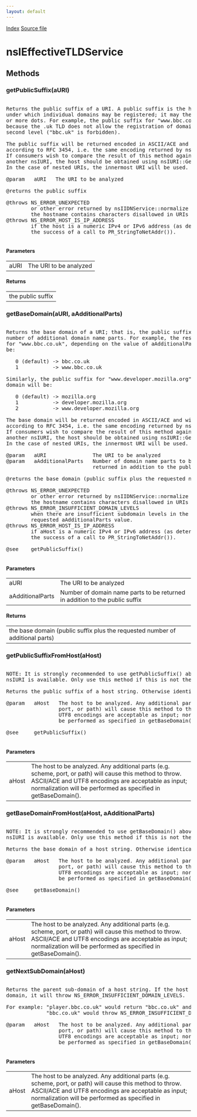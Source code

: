 ```yaml
---
layout: default
---
```

<div id='links'><a href="../index.html">Index</a>
<a href="http://dxr.mozilla.org/mozilla-central/source/netwerk/dns/nsIEffectiveTLDService.idl">Source file</a>
</div>

# nsIEffectiveTLDService #

## Methods ##

### getPublicSuffix(aURI) ###
<pre>  
Returns the public suffix of a URI. A public suffix is the highest-level domain  
under which individual domains may be registered; it may therefore contain one  
or more dots. For example, the public suffix for "www.bbc.co.uk" is "co.uk",  
because the .uk TLD does not allow the registration of domains at the  
second level ("bbc.uk" is forbidden).  
  
The public suffix will be returned encoded in ASCII/ACE and will be normalized  
according to RFC 3454, i.e. the same encoding returned by nsIURI::GetAsciiHost().  
If consumers wish to compare the result of this method against the host from  
another nsIURI, the host should be obtained using nsIURI::GetAsciiHost().  
In the case of nested URIs, the innermost URI will be used.  
  
@param   aURI   The URI to be analyzed  
  
@returns the public suffix  
  
@throws NS_ERROR_UNEXPECTED   
        or other error returned by nsIIDNService::normalize when   
        the hostname contains characters disallowed in URIs  
@throws NS_ERROR_HOST_IS_IP_ADDRESS  
        if the host is a numeric IPv4 or IPv6 address (as determined by  
        the success of a call to PR_StringToNetAddr()).  
  
</pre>
#### Parameters ####

<table>

<tr>
<td>aURI</td>
<td>The URI to be analyzed  
</td>
</tr>

</table>

#### Returns ####

<table>

<tr>
<td>the public suffix  
</td>
</tr>

</table>

### getBaseDomain(aURI, aAdditionalParts) ###
<pre>  
Returns the base domain of a URI; that is, the public suffix with a given  
number of additional domain name parts. For example, the result of this method  
for "www.bbc.co.uk", depending on the value of aAdditionalParts parameter, will  
be:  
  
   0 (default) -> bbc.co.uk  
   1           -> www.bbc.co.uk  
  
Similarly, the public suffix for "www.developer.mozilla.org" is "org", and the base  
domain will be:  
  
   0 (default) -> mozilla.org  
   1           -> developer.mozilla.org  
   2           -> www.developer.mozilla.org  
  
The base domain will be returned encoded in ASCII/ACE and will be normalized  
according to RFC 3454, i.e. the same encoding returned by nsIURI::GetAsciiHost().  
If consumers wish to compare the result of this method against the host from  
another nsIURI, the host should be obtained using nsIURI::GetAsciiHost().  
In the case of nested URIs, the innermost URI will be used.  
  
@param   aURI               The URI to be analyzed  
@param   aAdditionalParts   Number of domain name parts to be  
                            returned in addition to the public suffix  
  
@returns the base domain (public suffix plus the requested number of additional parts)  
  
@throws NS_ERROR_UNEXPECTED   
        or other error returned by nsIIDNService::normalize when   
        the hostname contains characters disallowed in URIs  
@throws NS_ERROR_INSUFFICIENT_DOMAIN_LEVELS  
        when there are insufficient subdomain levels in the hostname to satisfy the  
        requested aAdditionalParts value.  
@throws NS_ERROR_HOST_IS_IP_ADDRESS  
        if aHost is a numeric IPv4 or IPv6 address (as determined by  
        the success of a call to PR_StringToNetAddr()).  
  
@see    getPublicSuffix()  
  
</pre>
#### Parameters ####

<table>

<tr>
<td>aURI</td>
<td>The URI to be analyzed  
</td>
</tr>

<tr>
<td>aAdditionalParts</td>
<td>Number of domain name parts to be  
                            returned in addition to the public suffix  
</td>
</tr>

</table>

#### Returns ####

<table>

<tr>
<td>the base domain (public suffix plus the requested number of additional parts)  
</td>
</tr>

</table>

### getPublicSuffixFromHost(aHost) ###
<pre>  
NOTE: It is strongly recommended to use getPublicSuffix() above if a suitable  
nsIURI is available. Only use this method if this is not the case.  
  
Returns the public suffix of a host string. Otherwise identical to getPublicSuffix().  
  
@param   aHost   The host to be analyzed. Any additional parts (e.g. scheme,  
                 port, or path) will cause this method to throw. ASCII/ACE and  
                 UTF8 encodings are acceptable as input; normalization will  
                 be performed as specified in getBaseDomain().  
  
@see     getPublicSuffix()  
  
</pre>
#### Parameters ####

<table>

<tr>
<td>aHost</td>
<td>The host to be analyzed. Any additional parts (e.g. scheme,  
                 port, or path) will cause this method to throw. ASCII/ACE and  
                 UTF8 encodings are acceptable as input; normalization will  
                 be performed as specified in getBaseDomain().  
</td>
</tr>

</table>

### getBaseDomainFromHost(aHost, aAdditionalParts) ###
<pre>  
NOTE: It is strongly recommended to use getBaseDomain() above if a suitable  
nsIURI is available. Only use this method if this is not the case.  
  
Returns the base domain of a host string. Otherwise identical to getBaseDomain().  
  
@param   aHost   The host to be analyzed. Any additional parts (e.g. scheme,  
                 port, or path) will cause this method to throw. ASCII/ACE and  
                 UTF8 encodings are acceptable as input; normalization will  
                 be performed as specified in getBaseDomain().  
  
@see     getBaseDomain()  
  
</pre>
#### Parameters ####

<table>

<tr>
<td>aHost</td>
<td>The host to be analyzed. Any additional parts (e.g. scheme,  
                 port, or path) will cause this method to throw. ASCII/ACE and  
                 UTF8 encodings are acceptable as input; normalization will  
                 be performed as specified in getBaseDomain().  
</td>
</tr>

</table>

### getNextSubDomain(aHost) ###
<pre>  
Returns the parent sub-domain of a host string. If the host is a base  
domain, it will throw NS_ERROR_INSUFFICIENT_DOMAIN_LEVELS.  
  
For example: "player.bbc.co.uk" would return "bbc.co.uk" and  
             "bbc.co.uk" would throw NS_ERROR_INSUFFICIENT_DOMAIN_LEVELS.  
  
@param   aHost   The host to be analyzed. Any additional parts (e.g. scheme,  
                 port, or path) will cause this method to throw. ASCII/ACE and  
                 UTF8 encodings are acceptable as input; normalization will  
                 be performed as specified in getBaseDomain().  
  
</pre>
#### Parameters ####

<table>

<tr>
<td>aHost</td>
<td>The host to be analyzed. Any additional parts (e.g. scheme,  
                 port, or path) will cause this method to throw. ASCII/ACE and  
                 UTF8 encodings are acceptable as input; normalization will  
                 be performed as specified in getBaseDomain().  
</td>
</tr>

</table>
